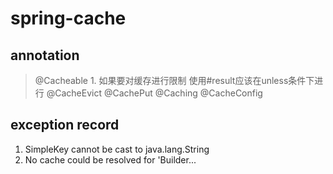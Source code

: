 #   spring-cache
##  annotation
>   @Cacheable
    1.  如果要对缓存进行限制   使用#result应该在unless条件下进行
>   @CacheEvict
>   @CachePut
>   @Caching
>   @CacheConfig



## exception record

1.  SimpleKey cannot be cast to java.lang.String
2.  No cache could be resolved for 'Builder...